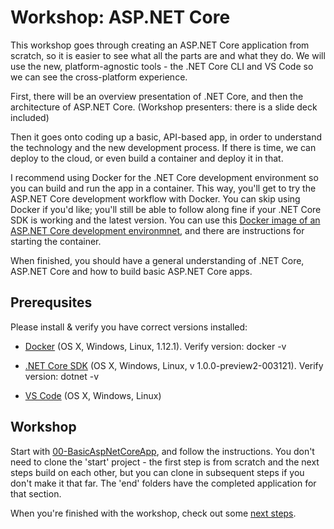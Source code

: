 # Workshop: ASP.NET Core

This workshop goes through creating an ASP.NET Core application from scratch, so it is easier to see what all the parts are and what they do. We will use the new, platform-agnostic tools - the .NET Core CLI and VS Code so we can see the cross-platform experience.     

First, there will be an overview presentation of .NET Core, and then the architecture of ASP.NET Core. (Workshop presenters: there is a slide deck included)  

Then it goes onto coding up a basic, API-based app, in order to understand the technology and the new development process. If there is time, we can deploy to the cloud, or even build a container and deploy it in that.

I recommend using Docker for the .NET Core development environment so you can build and run the app in a container. This way, you'll get to try the ASP.NET Core development workflow with Docker. You can skip using Docker if you'd like; you'll still be able to follow along fine if your .NET Core SDK is working and the latest version. You can use this [Docker image of an ASP.NET Core development environmnet](https://hub.docker.com/r/wyntuition/aspnetcore-development-env/), and there are instructions for starting the container.

When finished, you should have a general understanding of .NET Core, ASP.NET Core and how to build basic ASP.NET Core apps.

## Prerequsites
Please install & verify you have correct versions installed:

* [Docker](https://www.docker.com/products/overview) (OS X, Windows, Linux, 1.12.1). Verify version: docker -v

* [.NET Core SDK](https://www.microsoft.com/net/core) (OS X, Windows, Linux, v 1.0.0-preview2-003121). Verify version: dotnet -v

* [VS Code](https://code.visualstudio.com/download) (OS X, Windows, Linux)

## Workshop

Start with [00-BasicAspNetCoreApp](https://github.com/Wyntuition/aspnetcore-workshop-kit/tree/master/00-BasicAspNetCoreApp), and follow the instructions. You don't need to clone the 'start' project - the first step is from scratch and the next steps build on each other, but you can clone in subsequent steps if you don't make it that far. The 'end' folders have the completed application for that section.

When you're finished with the workshop, check out some [next steps](Next.md).
